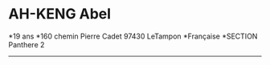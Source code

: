 # AH-KENG Abel
*19 ans
*160 chemin Pierre Cadet 97430 LeTampon
*Française
*SECTION Panthere 2

-------------------------------------------
